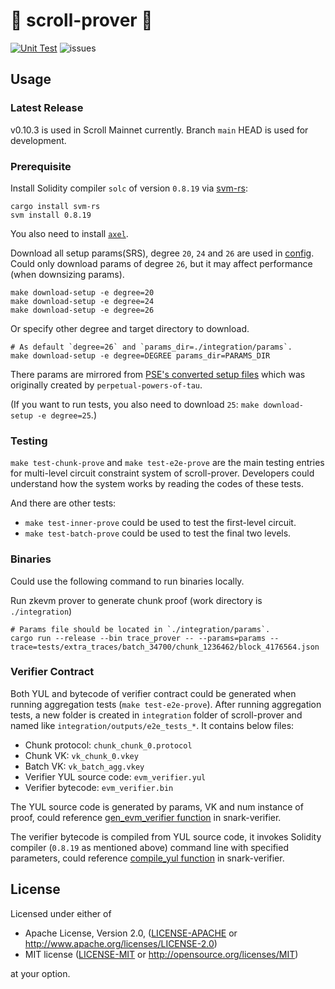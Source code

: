 # 📜 scroll-prover 📜
[![Unit Test](https://github.com/scroll-tech/scroll-prover/actions/workflows/unit_test.yml/badge.svg)](https://github.com/scroll-tech/scroll-prover/actions/workflows/unit_test.yml)
![issues](https://img.shields.io/github/issues/scroll-tech/scroll-prover)

## Usage

### Latest Release

v0.10.3 is used in Scroll Mainnet currently. Branch `main` HEAD is used for development.

### Prerequisite

Install Solidity compiler `solc` of version `0.8.19` via [svm-rs](https://github.com/alloy-rs/svm-rs):
```shell
cargo install svm-rs
svm install 0.8.19
```

You also need to install [`axel`](https://github.com/axel-download-accelerator/axel).

Download all setup params(SRS), degree `20`, `24` and `26` are used in [config](https://github.com/scroll-tech/scroll-prover/tree/main/integration/configs).
Could only download params of degree `26`, but it may affect performance (when downsizing params).
```shell
make download-setup -e degree=20
make download-setup -e degree=24
make download-setup -e degree=26
```
Or specify other degree and target directory to download.
```shell
# As default `degree=26` and `params_dir=./integration/params`.
make download-setup -e degree=DEGREE params_dir=PARAMS_DIR
```

There params are mirrored from [PSE's converted setup files](https://github.com/han0110/halo2-kzg-srs) which was originally created by `perpetual-powers-of-tau`.

(If you want to run tests, you also need to download `25`: `make download-setup -e degree=25`.)

### Testing

`make test-chunk-prove` and `make test-e2e-prove` are the main testing entries for multi-level circuit constraint system of scroll-prover. Developers could understand how the system works by reading the codes of these tests.

And there are other tests:
- `make test-inner-prove` could be used to test the first-level circuit.
- `make test-batch-prove` could be used to test the final two levels.

### Binaries

Could use the following command to run binaries locally.

Run zkevm prover to generate chunk proof (work directory is `./integration`)
```shell
# Params file should be located in `./integration/params`.
cargo run --release --bin trace_prover -- --params=params --trace=tests/extra_traces/batch_34700/chunk_1236462/block_4176564.json
```

### Verifier Contract

Both YUL and bytecode of verifier contract could be generated when running aggregation tests (`make test-e2e-prove`). After running aggregation tests, a new folder is created in `integration` folder of scroll-prover and named like `integration/outputs/e2e_tests_*`. It contains below files:

- Chunk protocol: `chunk_chunk_0.protocol`
- Chunk VK: `vk_chunk_0.vkey`
- Batch VK: `vk_batch_agg.vkey`
- Verifier YUL source code: `evm_verifier.yul`
- Verifier bytecode: `evm_verifier.bin`

The YUL source code is generated by params, VK and num instance of proof, could reference [gen_evm_verifier function](https://github.com/scroll-tech/snark-verifier/blob/develop/snark-verifier-sdk/src/evm_api.rs#L121) in snark-verifier.

The verifier bytecode is compiled from YUL source code, it invokes Solidity compiler (`0.8.19` as mentioned above) command line with specified parameters, could reference [compile_yul function](https://github.com/scroll-tech/snark-verifier/blob/develop/snark-verifier/src/loader/evm/util.rs#L107) in snark-verifier.

## License

Licensed under either of

- Apache License, Version 2.0, ([LICENSE-APACHE](LICENSE-APACHE) or http://www.apache.org/licenses/LICENSE-2.0)
- MIT license ([LICENSE-MIT](LICENSE-MIT) or http://opensource.org/licenses/MIT)

at your option.
